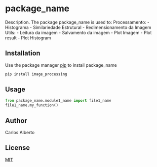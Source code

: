 # package_name

Description.
The package package_name is used to:
	Processamento:
		- Histograma
		- Similariedade Estrutural
		- Redimensionamento da Imagem
	Utils:
		- Leitura da imagem
		- Salvamento da imagem
		- Plot Imagem
		- Plot result
		- Plot Histogram


## Installation

Use the package manager [pip](https://pip.pypa.io/en/stable/) to install package_name

```bash
pip install image_processing
```

## Usage

```python
from package_name.module1_name import file1_name
file1_name.my_function()
```

## Author
Carlos Alberto

## License
[MIT](https://choosealicense.com/licenses/mit/)
